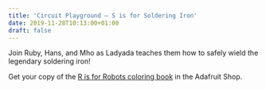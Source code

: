 ```yaml
---
title: 'Circuit Playground – S is for Soldering Iron'
date: 2019-11-28T10:13:00+01:00
draft: false
---
```


Join Ruby, Hans, and Mho as Ladyada teaches them how to safely wield the legendary soldering iron!

Get your copy of the [R is for Robots coloring book](https://www.adafruit.com/product/1936) in the Adafruit Shop.
